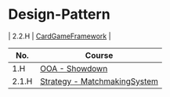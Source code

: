 # Design-Pattern

| 2.2.H | [CardGameFramework](CardGameFramework/README.md) |

| No.   | Course                                                                       |
|-------|------------------------------------------------------------------------------|
| 1.H   | [OOA - Showdown](C1M1H1/README.md)                                           |
| 2.1.H | [Strategy - MatchmakingSystem](C2M1H1/README.md)                             |
